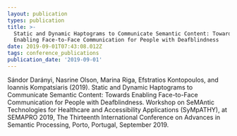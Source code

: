 ```yaml
---
layout: publication
types: publication
title: >-
  Static and Dynamic Haptograms to Communicate Semantic Content: Towards
  Enabling Face-to-Face Communication for People with Deafblindness
date: 2019-09-01T07:43:08.012Z
tags: conference_publications
publication_date: '2019-09-01'
---
```

Sándor Darányi, Nasrine Olson, Marina Riga, Efstratios Kontopoulos, and Ioannis Kompatsiaris (2019). Static and Dynamic Haptograms to Communicate Semantic Content: Towards Enabling Face-to-Face Communication for People with Deafblindness. Workshop on SeMAntic Technologies for Healthcare and Accessibility Applications (SyMpATHY), at SEMAPRO 2019, The Thirteenth International Conference on Advances in Semantic Processing, Porto, Portugal, September 2019.
